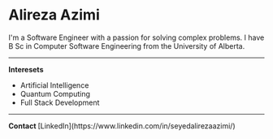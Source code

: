 # Alireza Azimi

I'm a Software Engineer with a passion for solving complex problems. I have B Sc in Computer Software Engineering from the University of Alberta.
<hr>
<b>  Interesets</b>

- Artificial Intelligence
- Quantum Computing
- Full Stack Development

<hr>
<b> Contact </b>  
[LinkedIn](https://www.linkedin.com/in/seyedalirezaazimi/)
